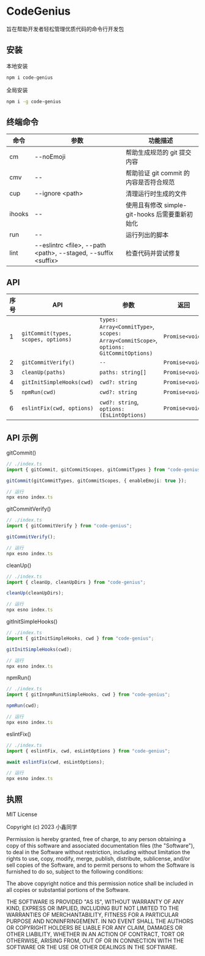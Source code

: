 # CodeGenius

旨在帮助开发者轻松管理优质代码的命令行开发包

## 安装

本地安装

```bash
npm i code-genius
```

全局安装

```bash
npm i -g code-genius
```

## 终端命令

| 命令   | 参数                                           | 功能描述                                       |
| ------ | ---------------------------------------------- | ---------------------------------------------- |
| cm     | --noEmoji                                      | 帮助生成规范的 git 提交内容                    |
| cmv    | --                                             | 帮助验证 git commit 的内容是否符合规范         |
| cup    | --ignore \<path\>                              | 清理运行时生成的文件                           |
| ihooks | --                                             | 使用且有修改 simple-git-hooks 后需要重新初始化 |
| run    | --                                             | 运行列出的脚本                                 |
| lint   | --eslintrc \<file\>, --path \<path\>, --staged, --suffix \<suffix\> | 检查代码并尝试修复                             |

## API

| 序号 | API                                 | 参数                                                                                   | 返回            |
| ---- | ----------------------------------- | -------------------------------------------------------------------------------------- | --------------- |
| 1    | `gitCommit(types, scopes, options)` | `types: Array<CommitType>`, `scopes: Array<CommitScope>`, `options: GitCommitOptions)` | `Promise<void>` |
| 2    | `gitCommitVerify()`                 | `--`                                                                                   | `Promise<void>` |
| 3    | `cleanUp(paths)`                    | `paths: string[]`                                                                      | `Promise<void>` |
| 4    | `gitInitSimpleHooks(cwd)`           | `cwd?: string`                                                                         | `Promise<void>` |
| 5    | `npmRun(cwd)`                       | `cwd?: string`                                                                         | `Promise<void>` |
| 6    | `eslintFix(cwd, options)`           | `cwd?: string`,` options:(EsLintOptions)`                                              | `Promise<void>` |

## API 示例

gitCommit()

```typescript
// ./index.ts
import { gitCommit, gitCommitScopes, gitCommitTypes } from "code-genius";

gitCommit(gitCommitTypes, gitCommitScopes, { enableEmoji: true });

// 运行
npx esno index.ts
```

gitCommitVerify()

```typescript
// ./index.ts
import { gitCommitVerify } from "code-genius";

gitCommitVerify();

// 运行
npx esno index.ts
```

cleanUp()

```typescript
// ./index.ts
import { cleanUp, cleanUpDirs } from "code-genius";

cleanUp(cleanUpDirs);

// 运行
npx esno index.ts
```

gitInitSimpleHooks()

```typescript
// ./index.ts
import { gitInitSimpleHooks, cwd } from "code-genius";

gitInitSimpleHooks(cwd);

// 运行
npx esno index.ts
```

npmRun()

```typescript
// ./index.ts
import { gitInnpmRunitSimpleHooks, cwd } from "code-genius";

npmRun(cwd);

// 运行
npx esno index.ts
```

eslintFix()

```typescript
// ./index.ts
import { eslintFix, cwd, esLintOptions } from "code-genius";

await eslintFix(cwd, esLintOptions);

// 运行
npx esno index.ts
```

## 执照

MIT License

Copyright (c) 2023 小鑫同学

Permission is hereby granted, free of charge, to any person obtaining a copy
of this software and associated documentation files (the "Software"), to deal
in the Software without restriction, including without limitation the rights
to use, copy, modify, merge, publish, distribute, sublicense, and/or sell
copies of the Software, and to permit persons to whom the Software is
furnished to do so, subject to the following conditions:

The above copyright notice and this permission notice shall be included in all
copies or substantial portions of the Software.

THE SOFTWARE IS PROVIDED "AS IS", WITHOUT WARRANTY OF ANY KIND, EXPRESS OR
IMPLIED, INCLUDING BUT NOT LIMITED TO THE WARRANTIES OF MERCHANTABILITY,
FITNESS FOR A PARTICULAR PURPOSE AND NONINFRINGEMENT. IN NO EVENT SHALL THE
AUTHORS OR COPYRIGHT HOLDERS BE LIABLE FOR ANY CLAIM, DAMAGES OR OTHER
LIABILITY, WHETHER IN AN ACTION OF CONTRACT, TORT OR OTHERWISE, ARISING FROM,
OUT OF OR IN CONNECTION WITH THE SOFTWARE OR THE USE OR OTHER DEALINGS IN THE
SOFTWARE.
